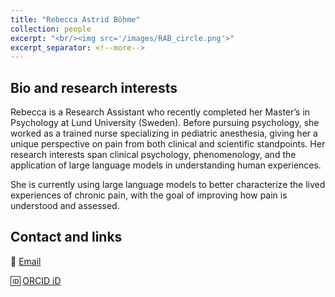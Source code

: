 ```yaml
---
title: "Rebecca Astrid Böhme"
collection: people
excerpt: "<br/><img src='/images/RAB_circle.png'>"
excerpt_separator: <!--more-->
---
```


<!--more-->
## Bio and research interests

Rebecca is a Research Assistant who recently completed her Master’s in Psychology at Lund University (Sweden). Before pursuing psychology, she worked as a trained nurse specializing in pediatric anesthesia, giving her a unique perspective on pain from both clinical and scientific standpoints. Her research interests span clinical psychology, phenomenology, and the application of large language models in understanding human experiences.

She is currently using large language models to better characterize the lived experiences of chronic pain, with the goal of improving how pain is understood and assessed.

## Contact and links

📧 [Email](mailto:reab@cfin.au.dk)

🆔 [ORCID iD](https://orcid.org/0000-0002-1702-7424)